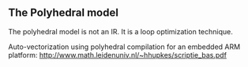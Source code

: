 ## The Polyhedral model

The polyhedral model is not an IR. It is a loop optimization technique.

Auto-vectorization using polyhedral compilation for an embedded ARM platform: http://www.math.leidenuniv.nl/~hhupkes/scriptie_bas.pdf
